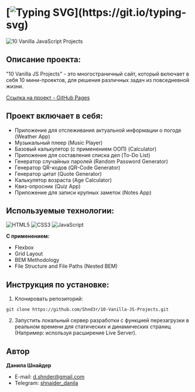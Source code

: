 # [![Typing SVG](https://readme-typing-svg.demolab.com?font=Fira+Code&size=30&pause=1000&width=650&lines=Проект:+"10+Vanilla+JS+Projects")](https://git.io/typing-svg)

![10 Vanilla JavaScript Projects](https://github.com/Shnd3r/10-Vanilla-JS-Projects/assets/116545792/873f4901-b803-4560-8777-7837de39110e)

## Описание проекта:
"10 Vanilla JS Projects" - это многостраничный сайт, который включает в себя 10 мини-проектов, для решения различных задач из повседневной жизни.

[Ссылка на проект - GitHub Pages](https://shnd3r.github.io/10-Vanilla-JS-Projects/)

## Проект включает в себя:
- Приложение для отслеживания актуальной информации о погоде (Weather App)
- Музыкальный плеер (Music Player)
- Базовый калькулятор (с применением ООП) (Calculator)
- Приложение для составления списка дел (To-Do List)
- Генератор случайных паролей (Random Password Generator)
- Генератор QR-кодов (QR-Code Generator) 
- Генератор цитат (Quote Generator)
- Калькулятор возраста (Age Calculator)
- Квиз-опросник (Quiz App)
- Приложение для записи крупных заметок (Notes App)

## Используемые технологии:
![HTML5](https://img.shields.io/badge/html5-%23E34F26.svg?style=for-the-badge&logo=html5&logoColor=white) 
![CSS3](https://img.shields.io/badge/css3-%231572B6.svg?style=for-the-badge&logo=css3&logoColor=white)
![JavaScript](https://img.shields.io/badge/javascript-%23323330.svg?style=for-the-badge&logo=javascript&logoColor=%23F7DF1E)

**С применением:**
* Flexbox
* Grid Layout
* BEM Methodology
* File Structure and File Paths (Nested BEM)

## Инструкция по установке: 
1. Клонировать репозиторий:
```
git clone https://github.com/Shnd3r/10-Vanilla-JS-Projects.git
```
2. Запустить локальный сервер разработки с функцией перезагрузки в реальном времени для статических и динамических страниц (Например: используя расширение Live Server).

## Автор

**Данила Шнайдер**

- E-mail: [d.shnder@gmail.com](mailto:d.shnder@gmail.com)
- Telegram: [shnaider_danila](https://t.me/shnaider_danila)
